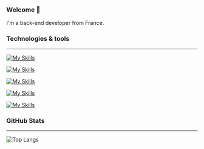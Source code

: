 ### Welcome 👋
I'm a back-end developer from France.

### Technologies & tools 
---
[![My Skills](https://skillicons.dev/icons?i=java,spring,maven)](https://skillicons.dev)  

[![My Skills](https://skillicons.dev/icons?i=mysql,mongodb,hibernate,docker)](https://skillicons.dev)

[![My Skills](https://skillicons.dev/icons?i=html,css,js)](https://skillicons.dev)  


[![My Skills](https://skillicons.dev/icons?i=bootstrap,react)](https://skillicons.dev)  

[![My Skills](https://skillicons.dev/icons?i=idea,git,github,gitlab,vscode,postman)](https://skillicons.dev)  


### GitHub Stats
---
![Top Langs](https://github-readme-stats.vercel.app/api/top-langs/?username=arum4t&theme=tokyonight)  




<!--
**Arum4t/arum4t** is a ✨ _special_ ✨ repository because its `README.md` (this file) appears on your GitHub profile.

Here are some ideas to get you started:

- 🔭 I’m currently working on ...
- 🌱 I’m currently learning ...
- 👯 I’m looking to collaborate on ...
- 🤔 I’m looking for help with ...
- 💬 Ask me about ...
- 📫 How to reach me: ...
- 😄 Pronouns: ...
- ⚡ Fun fact: ...
-->
